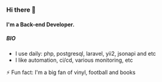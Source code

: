 ### Hi there 👋

#### I'm a Back-end Developer.

##### BIO

- I use daily: php, postgresql, laravel, yii2, jsonapi and etc
- I like automation, ci/cd, various monitoring, etc

⚡️ Fun fact: I'm a big fan of vinyl, football and books
